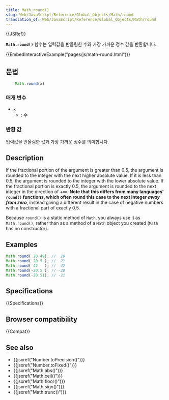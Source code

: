 ```yaml
---
title: Math.round()
slug: Web/JavaScript/Reference/Global_Objects/Math/round
translation_of: Web/JavaScript/Reference/Global_Objects/Math/round
---
```


{{JSRef}}

**`Math.round()`** 함수는 입력값을 반올림한 수와 가장 가까운 정수 값을 반환합니다.

{{EmbedInteractiveExample("pages/js/math-round.html")}}

## 문법

```js
    Math.round(x)
```

### 매개 변수

- `x`
  - : 수

### 반환 값

입력값을 반올림한 값과 가장 가까운 정수를 의미합니다.

## Description

If the fractional portion of the argument is greater than 0.5, the argument is rounded to the integer with the next higher absolute value. If it is less than 0.5, the argument is rounded to the integer with the lower absolute value. If the fractional portion is exactly 0.5, the argument is rounded to the next integer in the direction of +∞. **Note that this differs from many languages' `round()` functions, which often round this case to the next integer _away from zero_**, instead giving a different result in the case of negative numbers with a fractional part of exactly 0.5.

Because `round()` is a static method of `Math`, you always use it as `Math.round()`, rather than as a method of a `Math` object you created (`Math` has no constructor).

## Examples

```js
Math.round( 20.49); //  20
Math.round( 20.5 ); //  21
Math.round( 42   ); //  42
Math.round(-20.5 ); // -20
Math.round(-20.51); // -21
```

## Specifications

{{Specifications}}

## Browser compatibility

{{Compat}}

## See also

- {{jsxref("Number.toPrecision()")}}
- {{jsxref("Number.toFixed()")}}
- {{jsxref("Math.abs()")}}
- {{jsxref("Math.ceil()")}}
- {{jsxref("Math.floor()")}}
- {{jsxref("Math.sign()")}}
- {{jsxref("Math.trunc()")}}
